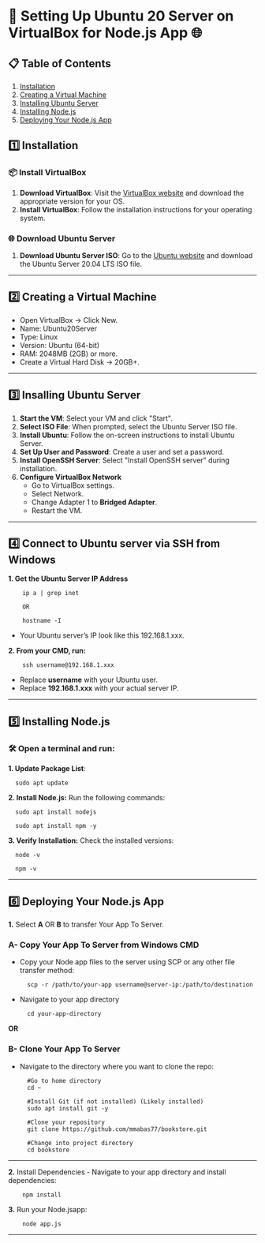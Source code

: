 # 🐧 Setting Up Ubuntu 20 Server on VirtualBox for Node.js App 🌐

## 📋 Table of Contents
1. [Installation](#installation)
2. [Creating a Virtual Machine](#creating-a-virtual-machine)
3. [Installing Ubuntu Server](#installing-ubuntu-server)
4. [Installing Node.js](#installing-nodejs)
5. [Deploying Your Node.js App](#deploying-your-nodejs-app)


## 1️⃣ Installation

### 📦 Install VirtualBox
  1. **Download VirtualBox**: Visit the [VirtualBox website](https://hibbard.eu/install-ubuntu-virtual-box/) and download the appropriate version for your OS.
  2. **Install VirtualBox**: Follow the installation instructions for your operating system.

### 🌐 Download Ubuntu Server
  1. **Download Ubuntu Server ISO**: Go to the [Ubuntu website](https://releases.ubuntu.com/20.04/) and download the Ubuntu Server 20.04 LTS ISO file.

---

## 2️⃣ Creating a Virtual Machine
  - Open VirtualBox → Click New.
  - Name: Ubuntu20Server
  - Type: Linux
  - Version: Ubuntu (64-bit)
  - RAM: 2048MB (2GB) or more.
  - Create a Virtual Hard Disk → 20GB+.

---

## 3️⃣ Insalling Ubuntu Server 
  1. **Start the VM**: Select your VM and click "Start".
  2. **Select ISO File**: When prompted, select the Ubuntu Server ISO file.
  3. **Install Ubuntu**: Follow the on-screen instructions to install Ubuntu Server.
  4. **Set Up User and Password**: Create a user and set a password.
  5. **Install OpenSSH Server**: Select "Install OpenSSH server" during installation.
  6. **Configure VirtualBox Network**
     - Go to VirtualBox settings.
     - Select Network.
     - Change Adapter 1 to **Bridged Adapter**.
     - Restart the VM.

---

## 4️⃣ Connect to Ubuntu server via SSH from Windows

  **1. Get the Ubuntu Server IP Address**
           
        ip a | grep inet 

        OR
        
        hostname -I
          
  - Your Ubuntu server’s IP look like this 192.168.1.xxx.
  
  **2. From your CMD, run:**
  
        ssh username@192.168.1.xxx
        
  - Replace **username** with your Ubuntu user.
  - Replace **192.168.1.xxx** with your actual server IP.

---

## 5️⃣ Installing Node.js

### 🛠️ Open a terminal and run:
  **1. Update Package List**:
  
      sudo apt update
    
  **2. Install Node.js:** Run the following commands:
      
      sudo apt install nodejs
      
      sudo apt install npm -y

  **3. Verify Installation:** Check the installed versions:
      
      node -v
      
      npm -v
       
---

## 6️⃣ Deploying Your Node.js App 

   **1.** Select **A** OR **B** to transfer Your App To Server.
    
### A- Copy Your App To Server from Windows CMD 
  - Copy your Node app files to the server using SCP or any other file transfer method:

          scp -r /path/to/your-app username@server-ip:/path/to/destination
    
  - Navigate to your app directory

          cd your-app-directory

   
**OR**

### B- Clone Your App To Server
  - Navigate to the directory where you want to clone the repo:
    
          #Go to home directory
          cd ~
    
          #Install Git (if not installed) (Likely installed)
          sudo apt install git -y

          #Clone your repository
          git clone https://github.com/mmabas77/bookstore.git

          #Change into project directory
          cd bookstore

---

   **2.** Install Dependencies
      - Navigate to your app directory and install dependencies:

        npm install

   **3.** Run your Node.jsapp:

        node app.js
      
---










     
